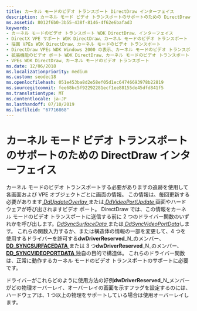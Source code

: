 ```yaml
---
title: カーネル モードのビデオ トランスポート DirectDraw インターフェイス
description: カーネル モード ビデオ トランスポートのサポートのための DirectDraw インターフェイス
ms.assetid: 8012f6b0-3b55-438f-8146-4f62e6bafad3
keywords:
- カーネル モードのビデオ トランスポート WDK DirectDraw、インターフェイス
- DirectX VPE サポート WDK DirectDraw、カーネル モードのビデオ トランスポート
- 描画 VPEs WDK DirectDraw、カーネル モードのビデオ トランスポート
- DirectDraw VPEs WDK Windows 2000 の表示、カーネル モードのビデオ トランスポート
- 拡張機能のビデオ ポート WDK DirectDraw、カーネル モードのビデオ トランスポート
- VPEs WDK DirectDraw、カーネル モードのビデオ トランスポート
ms.date: 12/06/2018
ms.localizationpriority: medium
ms.custom: seodec18
ms.openlocfilehash: 051e453ba8d2e58ef05d1ec64746693978b22819
ms.sourcegitcommit: fee68bc5f92292281ecf1ee88155de45dfd841f5
ms.translationtype: MT
ms.contentlocale: ja-JP
ms.lasthandoff: 07/10/2019
ms.locfileid: "67716868"
---
```

# <a name="directdraw-interfaces-for-kernel-mode-video-transport-support"></a>カーネル モード ビデオ トランスポートのサポートのための DirectDraw インターフェイス

カーネル モードのビデオ トランスポートする必要がありますの追跡を使用して各画面および VPE オブジェクトごとに画面の情報。 この情報は、毎回更新する必要があります[ *DdUpdateOverlay* ](https://docs.microsoft.com/windows/desktop/api/ddrawint/nc-ddrawint-pdd_surfcb_updateoverlay)または[ *DdVideoPortUpdate* ](https://docs.microsoft.com/windows/desktop/api/ddrawint/nc-ddrawint-pdd_vportcb_update)画面やハードウェアが呼び出されますビデオ ポート。 DirectDraw では、この情報をカーネル モードのビデオ トランスポートに送信する前に 2 つのドライバー関数のいずれかを呼び出します。[*DdSyncSurfaceData* ](https://docs.microsoft.com/windows/desktop/api/ddrawint/nc-ddrawint-pdd_kernelcb_syncsurface)または[ *DdSyncVideoPortData*](https://docs.microsoft.com/windows/desktop/api/ddrawint/nc-ddrawint-pdd_kernelcb_syncvideoport)します。 これらの関数入力するか、または構造体の情報の一部を変更して、4 つを使用するドライバーを許可する**dwDriverReserved**_N_のメンバー、 [ **DD\_SYNCSURFACEDATA** ](https://docs.microsoft.com/windows/desktop/api/ddrawint/ns-ddrawint-_dd_syncsurfacedata)または 3 つ**dwDriverReserved**_N_のメンバー、 [ **DD\_SYNCVIDEOPORTDATA** ](https://docs.microsoft.com/windows/desktop/api/ddrawint/ns-ddrawint-_dd_syncvideoportdata)独自の目的で構造体。 これらのドライバー関数は、正常に動作するカーネル モードのビデオ トランスポートのサポートに必要です。

ドライバーがこれらどのように使用方法の好例**dwDriverReserved**_N_メンバーがどの物理オーバーレイ、オーバーレイの画面を示すフラグを設定するのには、ハードウェアは、1 つ以上の物理をサポートしている場合は使用オーバーレイします。

 

 





